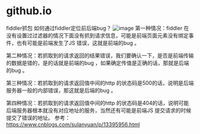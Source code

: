 # github.io
fiddler抓包
如何通过fiddler定位前后端bug？
![image](https://user-images.githubusercontent.com/124430018/216761762-959a41d8-7787-49a3-8500-7620724869d9.png)
第一种情况：fiddler 在没有设置过过滤器的情况下面没有抓到请求信息，可能是前端页面元素没有绑定事件，也有可能是前端发生了JS 错误，这就是前端的bug 。

第二种情况：若抓取到的请求返回的结果错误，我们要确认一下，是否是前端传输的数据是错的，是的话就是前端的bug ，如果确定传值是正确的话，那就是后端的bug 。

第三种情况：若抓取到的请求返回值中间的http 的状态码是500的话，说明是后端服务器一般的内部错误，那这就是后端的bug 。

第四种情况：若抓取到的请求返回值中间的http 的状态码是404的话，说明可能后端服务器根本就没有对应地址的服务，当然还有可能是前端JS 提交请求的时候提交了错误的地址。
参考：https://www.cnblogs.com/sulanyuan/p/13395956.html
